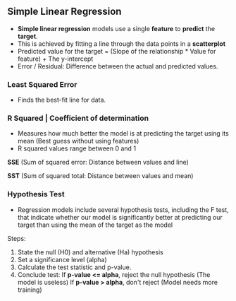 ## **Simple Linear Regression**

- **Simple linear regression** models use a single **feature** to **predict** the **target**.
- This is achieved by fitting a line through the data points in a **scatterplot**
- Predicted value for the target = (Slope of the relationship * Value for feature) + The y-intercept 
- Error / Residual: Difference between the actual and predicted values.

### **Least Squared Error**
- Finds the best-fit line for data.

### **R Squared | Coefficient of determination**
- Measures how much better the model is at predicting the target using its mean (Best guess without using features)
- R squared values range between 0 and 1

**SSE** (Sum of squared error: Distance between values and line)

**SST** (Sum of squared total: Distance between values and mean)

### **Hypothesis Test**
- Regression models include several hypothesis tests, including the F test, that indicate whether our model is significantly better at predicting our target than using the mean of the target as the model

Steps:
1. State the null (H0) and alternative (Ha) hypothesis
2. Set a significance level (alpha)
3. Calculate the test statistic and p-value.
4. Conclude test:
    If **p-value <= alpha**, reject the null hypothesis (The model is useless)
    If **p-value > alpha**, don't reject (Model needs more training)

    
